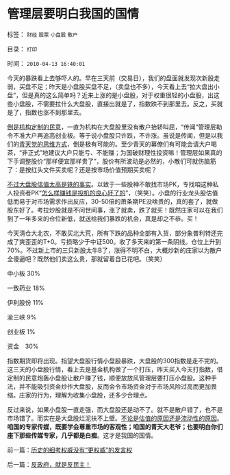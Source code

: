 # 管理层要明白我国的国情

标签： `财经` `股票` `小盘股` `散户` 

目录： `打印`

时间： `2010-04-13 16:40:01`

今天的暴跌看上去够吓人的。早在三天前（交易日），我们的盘面就发现次新股走弱，买盘不足；昨天是小盘股买盘不足，（卖盘也不多），今天看上去“拉大盘出小盘”，但是真的这么简单吗？近来上涨的是小盘股，对于权重很轻的小盘股，出这些小盘股，不需要拉什么大盘股，直接出就是了，指数跌不到那里去。反之，买就是了，指数也涨不到那里去。

[倒是机构定制的民意](../../../2009/10/9/民意就是民主吗？可定制的民意呢？.md)，一直为机构在大盘股里没有散户抬轿叫屈，“传闻”管理层勒令不准大户再追高创业板。等于说小盘股只许跌，不许涨。虽说是传闻，但是以我们的[青天党的思维方式](http://blog.sina.com.cn/s/blog_5563a64d0100gfpk.html)，倒是极有可能的。至少青天的幕僚们有可能会请大户喝茶，“非正式”地建议大户只能亏、不能赚；为国破财理性投资嘛！管理层如果真的下手调整股价“那样便宜那样贵了”，股价有所波动是必然的，小散们可就伤脑筋了：是按红头文件买卖呢？还是按市场价值预期买卖呢？

[不过大盘股估值太高是铁的事实](../../../2010/1/18/产品周期，小盘股成长性和蓝筹股三种估价方式.md)。以致于一些股神不敢找市场PK，专找咱这种私人投资者PK“[怎么样赚钱是投机的良心坏了的](../../../2007/9/30/投资就是投机，投机就是投资.md)”，（笑笑）。小盘的行业龙头股估值低而易于对市场需求作出反应，30-50倍的萧条期PE没啥贵的，真的套了，就做股东好了。考拉炒股就是不问世间事，涨了就卖，跌了就买！既然庄家可以在我们到了一年多来的仓位新低，就送给我们暴跌的机会，真是却之不恭。买！

今天清仓大北农，不敢买北大荒，所有下跌的品种全部有入货，部分象普利特还完成了爽歪歪的T+0。亏损略少于中证500。收了多天来的第一条阴线。仓位上升到70%。不过新上市的三只新股太牛B了，涨得不明不白，大概炒新的庄家以为散户全傻逼吧？既然他们卖这么贵，那就留着自已花吧。（笑笑）

中小板 30%

一致药业 18%

伊利股份 11%

渝三峡 9%

创业板 1%

资金　30%

指数期货即将出现。指望大盘股行情小盘股暴跌，大盘股的300指数是走不完的。这三天的小盘股行情，看上去是基金机构做了一个打压，昨天买入今天打指数，借定制的民意炮轰小盘股让散户赚了钱，顺便放放风管理层要打压小盘股。这种手法，并不能吸引资金炒作大盘股，反而会令市场资金对于市场风险过高而更加畏缩。庄家的行为，理解为收集小盘股，还多少合理点。

反过来说，如果小盘股一直走强，而大盘股还是动不了。就不是散户错了，也不是市场错了。而实在是大盘股烂泥扶不上壁。[不论是估值的原因还是流动性的原因](../../../2009/2/3/市场，是经济学的依归，万能的观测标尺.md)。**咱国的专家传媒，既要学会尊重市场的客观性；咱国的青天大老爷；也要明白你们座下那些传媒专家，几乎都是白痴**。这才是我国的国情。



前一篇：[历史的细考权威没有“更权威”的发言权](../../../2010/4/13/历史的细考权威没有“更权威”的发言权.md)

后一篇：[反政府，就是反民主！](../../../2010/4/13/反政府，就是反民主！.md)